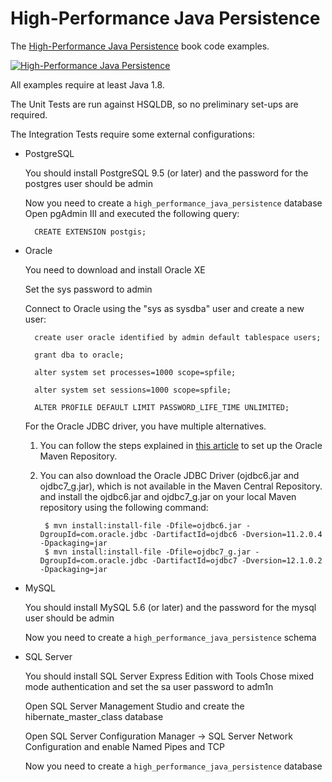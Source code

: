 # High-Performance Java Persistence
The [High-Performance Java Persistence](https://leanpub.com/high-performance-java-persistence?utm_source=GitHub&utm_medium=banner&utm_campaign=hpjp) book code examples.

<a href="https://leanpub.com/high-performance-java-persistence?utm_source=GitHub&utm_medium=banner&utm_campaign=hpjp">
<img src="https://vladmihalcea.files.wordpress.com/2015/11/hpjp_small.jpg" alt="High-Performance Java Persistence">
</a>

All examples require at least Java 1.8.

The Unit Tests are run against HSQLDB, so no preliminary set-ups are required.

The Integration Tests require some external configurations:

- PostgreSQL

    You should install PostgreSQL 9.5 (or later) and the password for the postgres user should be admin

    Now you need to create a `high_performance_java_persistence` database
    Open pgAdmin III and executed the following query:
    
        CREATE EXTENSION postgis;
    
- Oracle

    You need to download and install Oracle XE

    Set the sys password to admin

    Connect to Oracle using the "sys as sysdba" user and create a new user:

        create user oracle identified by admin default tablespace users;

        grant dba to oracle;

        alter system set processes=1000 scope=spfile;

        alter system set sessions=1000 scope=spfile;
        
        ALTER PROFILE DEFAULT LIMIT PASSWORD_LIFE_TIME UNLIMITED;

    For the Oracle JDBC driver, you have multiple alternatives.
    
    1. You can follow the steps explained in [this article](http://docs.oracle.com/middleware/1213/core/MAVEN/config_maven_repo.htm#MAVEN9010) to set up the Oracle Maven Repository.

    2. You can also download the Oracle JDBC Driver (ojdbc6.jar and ojdbc7_g.jar), which is not available in the Maven Central Repository.
    and install the ojdbc6.jar and ojdbc7_g.jar on your local Maven repository using the following command:

            $ mvn install:install-file -Dfile=ojdbc6.jar -DgroupId=com.oracle.jdbc -DartifactId=ojdbc6 -Dversion=11.2.0.4 -Dpackaging=jar
            $ mvn install:install-file -Dfile=ojdbc7_g.jar -DgroupId=com.oracle.jdbc -DartifactId=ojdbc7 -Dversion=12.1.0.2 -Dpackaging=jar 

- MySQL

    You should install MySQL 5.6 (or later) and the password for the mysql user should be admin

    Now you need to create a `high_performance_java_persistence` schema

- SQL Server

    You should install SQL Server Express Edition with Tools Chose mixed mode authentication and set the sa user password to adm1n

    Open SQL Server Management Studio and create the hibernate_master_class database

    Open SQL Server Configuration Manager -> SQL Server Network Configuration and enable Named Pipes and TCP
        
    Now you need to create a `high_performance_java_persistence` database
